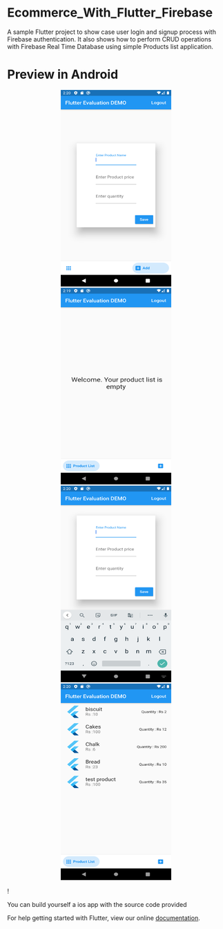 # Ecommerce_With_Flutter_Firebase

A sample Flutter project to show case user login and signup process with Firebase authentication.
It also shows how to perform CRUD operations with Firebase Real Time Database using simple Products list application.

# Preview in Android
<p align="center">
  <img src="./preview/addToDB.png" width="256" height="455">
  <img src="./preview/empty.png" width="256" height="455">
  <img src="./preview/addWithKeyboard.png" width="256" height="455">
  <img src="./preview/list.png" width="256" height="455">
</p>!

You can build yourself a ios app with the source code provided

For help getting started with Flutter, view our online
[documentation](https://flutter.io/).
